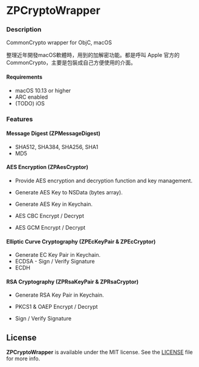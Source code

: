 # ZPCryptoWrapper


### Description

CommonCrypto wrapper for ObjC, macOS

整理近年開發macOS軟體時，用到的加解密功能。都是呼叫 Apple 官方的 CommonCrypto，主要是包裝成自己方便使用的介面。

#### Requirements

- macOS 10.13 or higher
- ARC enabled
- (TODO) iOS



### Features

#### Message Digest (ZPMessageDigest)

- SHA512, SHA384, SHA256, SHA1
- MD5



#### AES Encryption (ZPAesCryptor)

- Provide AES encryption and decryption function and key management. 
- Generate AES Key to NSData (bytes array).
- Generate AES Key in Keychain.

- AES CBC Encrypt / Decrypt

- AES GCM Encrypt / Decrypt



#### Elliptic Curve Cryptography (ZPEcKeyPair & ZPEcCryptor)

- Generate EC Key Pair in Keychain.
- ECDSA - Sign / Verify Signature
- ECDH



#### RSA Cryptography (ZPRsaKeyPair & ZPRsaCryptor)

- Generate RSA Key Pair in Keychain.

- PKCS1 & OAEP Encrypt / Decrypt

- Sign / Verify Signature



## License

**ZPCryptoWrapper** is available under the MIT license. See the [LICENSE](LICENSE) file for more info.  
